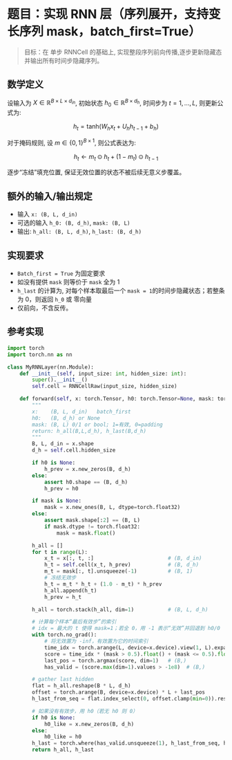 # 题目：实现 RNN 层（序列展开，支持变长序列 mask，batch_first=True）

> 目标：在 单步 RNNCell 的基础上, 实现整段序列前向传播,逐步更新隐藏态并输出所有时间步隐藏序列。

## 数学定义

设输入为 $X\in \mathbb{R}^{B\times L\times d_{in}}$, 初始状态 $h_0\in\mathbb{R}^{B\times d_h}$, 时间步为 $t = 1,\dots, L$, 则更新公式为:

$$
h_t = \text{tanh}(W_hx_t+U_hh_{t-1}+b_h)
$$

对于掩码规则, 设 $m\in \{0,1\}^{B\times 1}$, 则公式表达为:

$$
h_t \leftarrow m_t \odot h_t + (1-m_t) \odot h_{t-1}
$$

逐步“冻结”填充位置, 保证无效位置的状态不被后续无意义步覆盖。

## 额外的输入/输出规定

- 输入 `x: (B, L, d_in)`
- 可选的输入 `h_0: (B, d_h)`, `mask: (B, L)`
- 输出: `h_all: (B, L, d_h)`, `h_last: (B, d_h)`

## 实现要求

- `Batch_first = True` 为固定要求
- 如没有提供 `mask` 则等价于 `mask` 全为 1
- `h_last` 的计算为, 对每个样本取最后一个 `mask = 1`的时间步隐藏状态；若整条为 0，则返回 `h_0` 或 零向量
- 仅前向，不含反传。

## 参考实现

```python
import torch
import torch.nn as nn

class MyRNNLayer(nn.Module):
    def __init__(self, input_size: int, hidden_size: int):
        super().__init__()
        self.cell = RNNCellRaw(input_size, hidden_size)

    def forward(self, x: torch.Tensor, h0: torch.Tensor=None, mask: torch.Tensor=None):
        """
        x:    (B, L, d_in)   batch_first
        h0:   (B, d_h) or None
        mask: (B, L) 0/1 or bool; 1=有效, 0=padding
        return: h_all(B,L,d_h), h_last(B,d_h)
        """
        B, L, d_in = x.shape
        d_h = self.cell.hidden_size

        if h0 is None:
            h_prev = x.new_zeros(B, d_h)
        else:
            assert h0.shape == (B, d_h)
            h_prev = h0

        if mask is None:
            mask = x.new_ones(B, L, dtype=torch.float32)
        else:
            assert mask.shape[:2] == (B, L)
            if mask.dtype != torch.float32:
                mask = mask.float()

        h_all = []
        for t in range(L):
            x_t = x[:, t, :]                        # (B, d_in)
            h_t = self.cell(x_t, h_prev)            # (B, d_h)
            m_t = mask[:, t].unsqueeze(-1)          # (B, 1)
            # 冻结无效步
            h_t = m_t * h_t + (1.0 - m_t) * h_prev
            h_all.append(h_t)
            h_prev = h_t

        h_all = torch.stack(h_all, dim=1)           # (B, L, d_h)

        # 计算每个样本“最后有效步”的索引
        # idx = 最大的 t 使得 mask=1；若全 0，用 -1 表示“无效”并回退到 h0/0
        with torch.no_grad():
            # 将无效置为 -inf，有效置为它的时间索引
            time_idx = torch.arange(L, device=x.device).view(1, L).expand(B, L).float()
            score = time_idx * (mask > 0.5).float() + (mask <= 0.5).float() * (-1e9)
            last_pos = torch.argmax(score, dim=1)   # (B,)
            has_valid = (score.max(dim=1).values > -1e8)  # (B,)

        # gather last hidden
        flat = h_all.reshape(B * L, d_h)
        offset = torch.arange(B, device=x.device) * L + last_pos
        h_last_from_seq = flat.index_select(0, offset.clamp(min=0)).reshape(B, d_h)

        # 如果没有有效步，用 h0（若无 h0 则 0）
        if h0 is None:
            h0_like = x.new_zeros(B, d_h)
        else:
            h0_like = h0
        h_last = torch.where(has_valid.unsqueeze(1), h_last_from_seq, h0_like)
        return h_all, h_last
```
